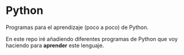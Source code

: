 # Python
Programas para el aprendizaje (poco a poco) de Python.  


En este repo iré añadiendo diferentes programas de Python que voy haciendo para **aprender** este lenguaje.
